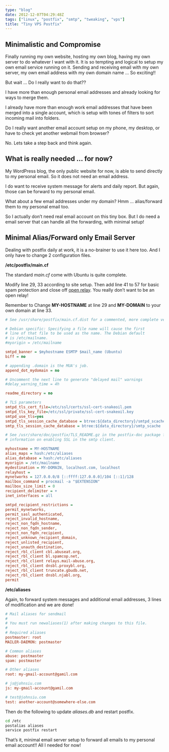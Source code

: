 ```yaml
---
type: "blog"
date: 2012-12-07T04:29:48Z
tags: ["linux", "postfix", "smtp", "tweaking", "vps"]
title: "Tiny VPS Postfix"
---
```

<!--more-->

## Minimalistic and Compromise

Finally running my own website, hosting my own blog, having my own server to do whatever I want with it. It is so tempting and logical to setup my own email service running on it. Sending and receiving email with my own server, my own email address with my own domain name … So exciting!!

But wait … Do I really want to do that??

I have more than enough personal email addresses and already looking for ways to merge them.

I already have more than enough work email addresses that have been merged into a single account, which is setup with tones of filters to sort incoming mail into folders.

Do I really want another email account setup on my phone, my desktop, or have to check yet another webmail from browser?

No. Lets take a step back and think again.

## What is really needed … for now?

My WordPress blog, the only public website for now, is able to send directly to my personal email. So it does not need an email address.

I do want to receive system message for alerts and daily report. But again, those can be forward to my personal email.

What about a few email addresses under my domain? Hmm … alias/forward them to my personal email too.

So I actually don’t need real email account on this tiny box. But I do need a email server that can handle all the forwarding, with minimal setup!

## Minimal Alias/Forward only Email Server

Dealing with postfix daily at work, it is a no-brainer to use it here too. And I only have to change 2 configuration files.

**/etc/postfix/main.cf**

The standard *main.cf* come with Ubuntu is quite complete.

Modify line 29, 33 according to site setup. Then add line 41 to 57 for basic spam protection and close off [open relay](http://en.wikipedia.org/wiki/Open_mail_relay "Open Relay"). You really don’t want to be an open relay!

Remember to Change **MY-HOSTNAME** at line 29 and **MY-DOMAIN** to your own domain at line 33.

```ini
# See /usr/share/postfix/main.cf.dist for a commented, more complete version

# Debian specific: Specifying a file name will cause the first
# line of that file to be used as the name. The Debian default
# is /etc/mailname.
#myorigin = /etc/mailname

smtpd_banner = $myhostname ESMTP $mail_name (Ubuntu)
biff = no

# appending .domain is the MUA's job.
append_dot_mydomain = no

# Uncomment the next line to generate "delayed mail" warnings
#delay_warning_time = 4h

readme_directory = no

# TLS parameters
smtpd_tls_cert_file=/etc/ssl/certs/ssl-cert-snakeoil.pem
smtpd_tls_key_file=/etc/ssl/private/ssl-cert-snakeoil.key
smtpd_use_tls=yes
smtpd_tls_session_cache_database = btree:${data_directory}/smtpd_scache
smtp_tls_session_cache_database = btree:${data_directory}/smtp_scache

# See /usr/share/doc/postfix/TLS_README.gz in the postfix-doc package for
# information on enabling SSL in the smtp client.

myhostname = MY-HOSTNAME
alias_maps = hash:/etc/aliases
alias_database = hash:/etc/aliases
myorigin = /etc/mailname
mydestination = MY-DOMAIN, localhost.com, localhost
relayhost =
mynetworks = 127.0.0.0/8 [::ffff:127.0.0.0]/104 [::1]/128
mailbox_command = procmail -a "$EXTENSION"
mailbox_size_limit = 0
recipient_delimiter = +
inet_interfaces = all

smtpd_recipient_restrictions =
permit_mynetworks,
permit_sasl_authenticated,
reject_invalid_hostname,
reject_non_fqdn_hostname,
reject_non_fqdn_sender,
reject_non_fqdn_recipient,
reject_unknown_recipient_domain,
reject_unlisted_recipient,
reject_unauth_destination,
reject_rbl_client cbl.abuseat.org,
reject_rbl_client bl.spamcop.net,
reject_rbl_client relays.mail-abuse.org,
reject_rbl_client dnsbl.proxybl.org,
reject_rbl_client truncate.gbudb.net,
reject_rbl_client dnsbl.njabl.org,
permit
```

**/etc/aliases**

Again, to forward system messages and additional email addresses, 3 lines of modification and we are done!

```ini
# Mail aliases for sendmail
#
# You must run newaliases(1) after making changes to this file.
#
# Required aliases
postmaster: root
MAILER-DAEMON: postmaster

# Common aliases
abuse: postmaster
spam: postmaster

# Other aliases
root: my-gmail-account@gamil.com

# js@johnsiu.com
js: my-gmail-account@gamil.com

# test@johnsiu.com
test: another-account@somewhere-else.com
```

Then do the following to update *aliases.db* and restart postfix.

```sh
cd /etc
postalias aliases
service postfix restart
```

That’s it, minimal email server setup to forward all emails to my personal email account!! All I needed for now!